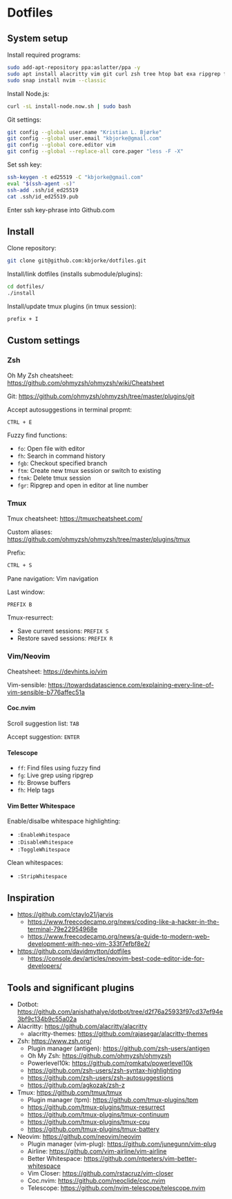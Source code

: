 # Dotfiles

## System setup

Install required programs:

```bash
sudo add-apt-repository ppa:aslatter/ppa -y
sudo apt install alacritty vim git curl zsh tree htop bat exa ripgrep fd-find fzf tmux gcc python3-pip
sudo snap install nvim --classic
```

Install Node.js:

```bash
curl -sL install-node.now.sh | sudo bash
```

Git settings:

```bash
git config --global user.name "Kristian L. Bjørke"
git config --global user.email "kbjorke@gmail.com"
git config --global core.editor vim
git config --global --replace-all core.pager "less -F -X"
```

Set ssh key:

```bash
ssh-keygen -t ed25519 -C "kbjorke@gmail.com"
eval "$(ssh-agent -s)"
ssh-add .ssh/id_ed25519
cat .ssh/id_ed25519.pub 
```

Enter ssh key-phrase into Github.com

## Install

Clone repository:

```bash
git clone git@github.com:kbjorke/dotfiles.git
```

Install/link dotfiles (installs submodule/plugins):

```bash
cd dotfiles/
./install
```

Install/update tmux plugins (in tmux session):
```bash
prefix + I
```

## Custom settings

### Zsh

Oh My Zsh cheatsheet: https://github.com/ohmyzsh/ohmyzsh/wiki/Cheatsheet

Git: https://github.com/ohmyzsh/ohmyzsh/tree/master/plugins/git

Accept autosuggestions in terminal propmt:
```bash
CTRL + E
```

Fuzzy find functions:
- `fo`: Open file with editor
- `fh`: Search in command history
- `fgb`: Checkout specified branch
- `ftm`: Create new tmux session or switch to existing
- `ftmk`: Delete tmux session
- `fgr`: Ripgrep and open in editor at line number

### Tmux

Tmux cheatsheet: https://tmuxcheatsheet.com/

Custom aliases: https://github.com/ohmyzsh/ohmyzsh/tree/master/plugins/tmux

Prefix:
```bash
CTRL + S
```

Pane navigation: Vim navigation

Last window:
```bash
PREFIX B
```

Tmux-resurrect:
- Save current sessions: `PREFIX S`
- Restore saved sessions: `PREFIX R`

### Vim/Neovim

Cheatsheet: https://devhints.io/vim

Vim-sensible: https://towardsdatascience.com/explaining-every-line-of-vim-sensible-b776affec51a

#### Coc.nvim

Scroll suggestion list: `TAB`

Accept suggestion: `ENTER`

#### Telescope

- `ff`: Find files using fuzzy find
- `fg`: Live grep using ripgrep
- `fb`: Browse buffers
- `fh`: Help tags

#### Vim Better Whitespace

Enable/disalbe whitespace highlighting:
- `:EnableWhitespace`
- `:DisableWhitespace`
- `:ToggleWhitespace`

Clean whitespaces:
- `:StripWhitespace`

## Inspiration

- https://github.com/ctaylo21/jarvis
	- https://www.freecodecamp.org/news/coding-like-a-hacker-in-the-terminal-79e22954968e
	- https://www.freecodecamp.org/news/a-guide-to-modern-web-development-with-neo-vim-333f7efbf8e2/
- https://github.com/davidmytton/dotfiles
	- https://console.dev/articles/neovim-best-code-editor-ide-for-developers/

## Tools and significant plugins

- Dotbot: https://github.com/anishathalye/dotbot/tree/d2f76a25933f97cd37ef94e3bf9c134b9c55a02a
- Alacritty: https://github.com/alacritty/alacritty
	- alacritty-themes: https://github.com/rajasegar/alacritty-themes
- Zsh: https://www.zsh.org/
	- Plugin manager (antigen): https://github.com/zsh-users/antigen
	- Oh My Zsh: https://github.com/ohmyzsh/ohmyzsh
	- Powerlevel10k: https://github.com/romkatv/powerlevel10k
	- https://github.com/zsh-users/zsh-syntax-highlighting
	- https://github.com/zsh-users/zsh-autosuggestions
	- https://github.com/agkozak/zsh-z
- Tmux: https://github.com/tmux/tmux
	- Plugin manager (tpm): https://github.com/tmux-plugins/tpm
	- https://github.com/tmux-plugins/tmux-resurrect
	- https://github.com/tmux-plugins/tmux-continuum
	- https://github.com/tmux-plugins/tmux-cpu
	- https://github.com/tmux-plugins/tmux-battery
- Neovim: https://github.com/neovim/neovim
	- Plugin manager (vim-plug): https://github.com/junegunn/vim-plug
	- Airline: https://github.com/vim-airline/vim-airline
	- Better Whitespace: https://github.com/ntpeters/vim-better-whitespace
	- Vim Closer: https://github.com/rstacruz/vim-closer
	- Coc.nvim: https://github.com/neoclide/coc.nvim
	- Telescope: https://github.com/nvim-telescope/telescope.nvim
